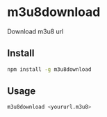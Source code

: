 # m3u8download

Download m3u8 url

## Install

```bash
npm install -g m3u8download
```

## Usage

```bash
m3u8download <yoururl.m3u8>
```
